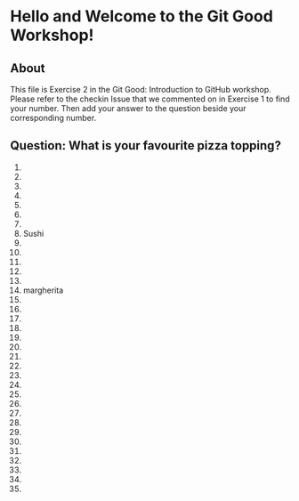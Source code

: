 # Hello and Welcome to the Git Good Workshop! 

## About 

This file is Exercise 2 in the Git Good: Introduction to GitHub workshop. 
Please refer to the checkin Issue that we commented on in Exercise 1 to find your number.
Then add your answer to the question beside your corresponding number.

## Question: What is your favourite pizza topping?
1. 
2. 
3. 
4. 
5. 
6. 
7. 
8. Sushi
9. 
10. 
11. 
12. 
13. 
14. margherita
15. 
16. 
17. 
18. 
19. 
20. 
21. 
22. 
23. 
24. 
25. 
26. 
27. 
28. 
29. 
30. 
31. 
32. 
33. 
34. 
35.
